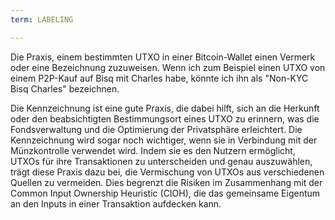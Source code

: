 ```yaml
---
term: LABELING

---
```

Die Praxis, einem bestimmten UTXO in einer Bitcoin-Wallet einen Vermerk oder eine Bezeichnung zuzuweisen. Wenn ich zum Beispiel einen UTXO von einem P2P-Kauf auf Bisq mit Charles habe, könnte ich ihn als "Non-KYC Bisq Charles" bezeichnen.

Die Kennzeichnung ist eine gute Praxis, die dabei hilft, sich an die Herkunft oder den beabsichtigten Bestimmungsort eines UTXO zu erinnern, was die Fondsverwaltung und die Optimierung der Privatsphäre erleichtert. Die Kennzeichnung wird sogar noch wichtiger, wenn sie in Verbindung mit der Münzkontrolle verwendet wird. Indem sie es den Nutzern ermöglicht, UTXOs für ihre Transaktionen zu unterscheiden und genau auszuwählen, trägt diese Praxis dazu bei, die Vermischung von UTXOs aus verschiedenen Quellen zu vermeiden. Dies begrenzt die Risiken im Zusammenhang mit der Common Input Ownership Heuristic (CIOH), die das gemeinsame Eigentum an den Inputs in einer Transaktion aufdecken kann.